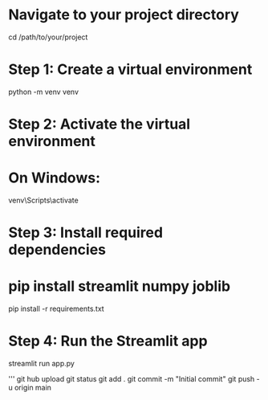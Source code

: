 # Navigate to your project directory
cd /path/to/your/project

# Step 1: Create a virtual environment
python -m venv venv

# Step 2: Activate the virtual environment
# On Windows:
venv\Scripts\activate

# Step 3: Install required dependencies
# pip install streamlit numpy joblib
pip install -r requirements.txt

# Step 4: Run the Streamlit app
streamlit run app.py



'''
git hub upload
git status
git add .
git commit -m "Initial commit"
git push -u origin main

